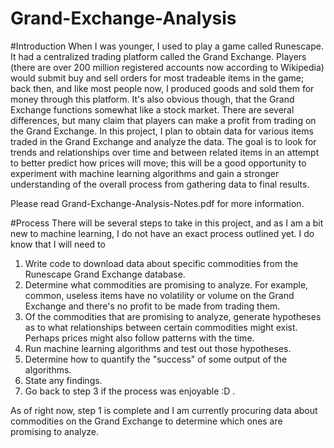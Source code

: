 Grand-Exchange-Analysis
===

#Introduction
When I was younger, I used to play a game called Runescape. It had a centralized trading platform called the Grand Exchange. Players (there are over 200 million registered accounts now according to Wikipedia) would submit buy and sell orders for most tradeable items in the game; back then, and like most people now, I produced goods and sold them for money through this platform. It's also obvious though, that the Grand Exchange functions somewhat like a stock market. There are several differences, but many claim that players can make a profit from trading on the Grand Exchange. In this project, I plan to obtain data for various items traded in the Grand Exchange and analyze the data. The goal is to look for trends and relationships over time and between related items in an attempt to better predict how prices will move; this will be a good opportunity to experiment with machine learning algorithms and gain a stronger understanding of the overall process from gathering data to final results.

Please read Grand-Exchange-Analysis-Notes.pdf for more information.

#Process
There will be several steps to take in this project, and as I am a bit new to machine learning, I do not have an exact process outlined yet. I do know that I will need to

1. Write code to download data about specific commodities from the Runescape Grand Exchange database.
2. Determine what commodities are promising to analyze. For example, common, useless items have no volatility or volume on the Grand Exchange and there's no profit to be made from trading them.
3. Of the commodities that are promising to analyze, generate hypotheses as to what relationships between certain commodities might exist. Perhaps prices might also follow patterns with the time.
4. Run machine learning algorithms and test out those hypotheses.
5. Determine how to quantify the "success" of some output of the algorithms.
6. State any findings. 
7. Go back to step 3 if the process was enjoyable :D .

As of right now, step 1 is complete and I am currently procuring data about commodities on the Grand Exchange to determine which ones are promising to analyze. 

